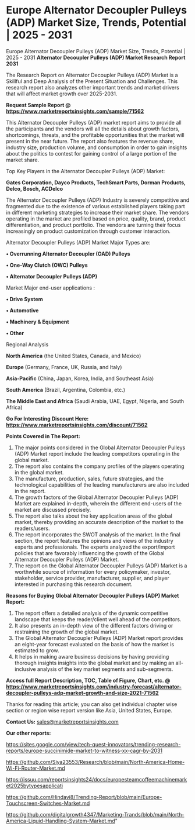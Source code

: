 # Europe Alternator Decoupler Pulleys (ADP) Market Size, Trends, Potential | 2025 - 2031
Europe Alternator Decoupler Pulleys (ADP) Market Size, Trends, Potential | 2025 - 2031
<strong>Alternator Decoupler Pulleys (ADP) Market Research Report 2031</strong>

The Research Report on Alternator Decoupler Pulleys (ADP) Market is a Skillful and Deep Analysis of the Present Situation and Challenges. This research report also analyzes other important trends and market drivers that will affect market growth over 2025-2031.

<strong>Request Sample Report @ <a href=https://www.marketreportsinsights.com/sample/71562>https://www.marketreportsinsights.com/sample/71562</a></strong>

This Alternator Decoupler Pulleys (ADP) market report aims to provide all the participants and the vendors will all the details about growth factors, shortcomings, threats, and the profitable opportunities that the market will present in the near future. The report also features the revenue share, industry size, production volume, and consumption in order to gain insights about the politics to contest for gaining control of a large portion of the market share.

Top Key Players in the Alternator Decoupler Pulleys (ADP) Market:

<strong>Gates Corporation, Dayco Products, TechSmart Parts, Dorman Products, Delco, Bosch, ACDelco</strong>

The Alternator Decoupler Pulleys (ADP) Industry is severely competitive and fragmented due to the existence of various established players taking part in different marketing strategies to increase their market share. The vendors operating in the market are profiled based on price, quality, brand, product differentiation, and product portfolio. The vendors are turning their focus increasingly on product customization through customer interaction.

Alternator Decoupler Pulleys (ADP) Market Major Types are:

<strong>• Overrunning Alternator Decoupler (OAD) Pulleys

• One-Way Clutch (OWC) Pulleys

• Alternator Decoupler Pulleys (ADP)</strong>

Market Major end-user applications :

<strong>• Drive System

• Automotive

• Machinery & Equipment

• Other</strong>

Regional Analysis

</u><strong><b>North America</b></strong> (the United States, Canada, and Mexico)

<strong><b>Europe </b></strong>(Germany, France, UK, Russia, and Italy)

<strong><b>Asia-Pacific</b></strong> (China, Japan, Korea, India, and Southeast Asia)

<strong><b>South America</b></strong> (Brazil, Argentina, Colombia, etc.)

<strong><b>The Middle East and Africa</b></strong> (Saudi Arabia, UAE, Egypt, Nigeria, and South Africa)

<strong>Go For Interesting Discount Here: <a href=https://www.marketreportsinsights.com/discount/71562>https://www.marketreportsinsights.com/discount/71562</a></strong>

<strong>Points Covered in The Report:</strong>
<ol>
  <li>The major points considered in the Global Alternator Decoupler Pulleys (ADP) Market report include the leading competitors operating in the global market.</li>
  <li>The report also contains the company profiles of the players operating in the global market.</li>
  <li>The manufacture, production, sales, future strategies, and the technological capabilities of the leading manufacturers are also included in the report.</li>
  <li>The growth factors of the Global Alternator Decoupler Pulleys (ADP) Market are explained in-depth, wherein the different end-users of the market are discussed precisely.</li>
  <li>The report also talks about the key application areas of the global market, thereby providing an accurate description of the market to the readers/users.</li>
  <li>The report incorporates the SWOT analysis of the market. In the final section, the report features the opinions and views of the industry experts and professionals. The experts analyzed the export/import policies that are favorably influencing the growth of the Global Alternator Decoupler Pulleys (ADP) Market.</li>
  <li>The report on the Global Alternator Decoupler Pulleys (ADP) Market is a worthwhile source of information for every policymaker, investor, stakeholder, service provider, manufacturer, supplier, and player interested in purchasing this research document.</li>
</ol>
<strong>Reasons for Buying Global Alternator Decoupler Pulleys (ADP) Market Report:</strong>

<ol>
  <li>The report offers a detailed analysis of the dynamic competitive landscape that keeps the reader/client well ahead of the competitors.</li>
  <li>It also presents an in-depth view of the different factors driving or restraining the growth of the global market.</li>
  <li>The Global Alternator Decoupler Pulleys (ADP) Market report provides an eight-year forecast evaluated on the basis of how the market is estimated to grow.</li>
  <li>It helps in making aware business decisions by having providing thorough insights insights into the global market and by making an all-inclusive analysis of the key market segments and sub-segments.</li>
</ol>
<strong>Access full Report Description, TOC, Table of Figure, Chart, etc. @ <a href=https://www.marketreportsinsights.com/industry-forecast/alternator-decoupler-pulleys-adp-market-growth-and-size-2021-71562>https://www.marketreportsinsights.com/industry-forecast/alternator-decoupler-pulleys-adp-market-growth-and-size-2021-71562</a></strong>


Thanks for reading this article; you can also get individual chapter wise section or region wise report version like Asia, United States, Europe.

<strong>Contact Us:</strong>
sales@marketreportsinsights.com

<strong>Our other reports:</strong>

<a href=https://sites.google.com/view/tech-quest-innovators/trending-research-reports/europe-succinimide-market-to-witness-xx-cagr-by-2031>https://sites.google.com/view/tech-quest-innovators/trending-research-reports/europe-succinimide-market-to-witness-xx-cagr-by-2031</a>

<a href=https://github.com/Siya23553/Research/blob/main/North-America-Home-Wi-Fi-Router-Market.md>https://github.com/Siya23553/Research/blob/main/North-America-Home-Wi-Fi-Router-Market.md</a>

<a href=https://issuu.com/reportsinsights24/docs/europesteamcoffeemachinemarket2025bytypesapplicati>https://issuu.com/reportsinsights24/docs/europesteamcoffeemachinemarket2025bytypesapplicati</a>

<a href=https://github.com/Hindavi8/Trending-Report/blob/main/Europe-Touchscreen-Switches-Market.md>https://github.com/Hindavi8/Trending-Report/blob/main/Europe-Touchscreen-Switches-Market.md</a>

<a href=https://github.com/digitalgrowth4347/Marketing-Trands/blob/main/North-America-Liquid-Handling-System-Market.md>https://github.com/digitalgrowth4347/Marketing-Trands/blob/main/North-America-Liquid-Handling-System-Market.md</a>"
